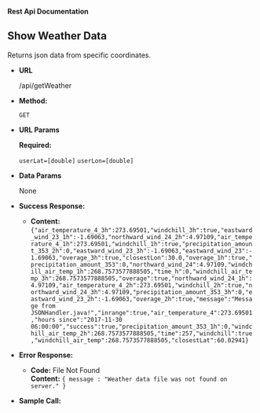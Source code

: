 **Rest Api Documentation**

**Show Weather Data**
----
  Returns json data from specific coordinates.

* **URL**

  /api/getWeather

* **Method:**

  `GET`
  
*  **URL Params**

   **Required:**
 
   `userLat=[double]`
   `userLon=[double]`

* **Data Params**

  None

* **Success Response:**

  *
    **Content:** `{"air_temperature_4_3h":273.69501,"windchill_3h":true,"eastward_wind_23_1h":-1.69063,"northward_wind_24_2h":4.97109,"air_temperature_4_1h":273.69501,"windchill_1h":true,"precipitation_amount_353_2h":0,"eastward_wind_23_3h":-1.69063,"eastward_wind_23":-1.69063,"overage_3h":true,"closestLon":30.0,"overage_1h":true,"precipitation_amount_353":0,"northward_wind_24":4.97109,"windchill_air_temp_1h":268.7573577888505,"time_h":0,"windchill_air_temp_3h":268.7573577888505,"overage":true,"northward_wind_24_1h":4.97109,"air_temperature_4_2h":273.69501,"windchill_2h":true,"northward_wind_24_3h":4.97109,"precipitation_amount_353_3h":0,"eastward_wind_23_2h":-1.69063,"overage_2h":true,"message":"Message from JSONHandler.java!","inrange":true,"air_temperature_4":273.69501,"hours since":"2017-11-30 06:00:00","success":true,"precipitation_amount_353_1h":0,"windchill_air_temp_2h":268.7573577888505,"time":257,"windchill":true,"windchill_air_temp":268.7573577888505,"closestLat":60.02941}`
 
* **Error Response:**

  * **Code:** File Not Found <br />
    **Content:** `{ message : "Weather data file was not found on server." }`


* **Sample Call:**

  ```    @RequestMapping(value = "/api/getWeather", method = RequestMethod.GET, produces = "application/json")
  ```
